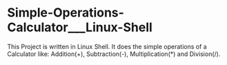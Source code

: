 # Simple-Operations-Calculator___Linux-Shell
This Project is written in Linux Shell. It does the simple operations of a Calculator like: Addition(+), Subtraction(-), Multiplication(*) and Division(/).
